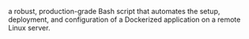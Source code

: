  a robust, production-grade Bash script that automates the setup, deployment, and configuration of a Dockerized application on a remote Linux server.
